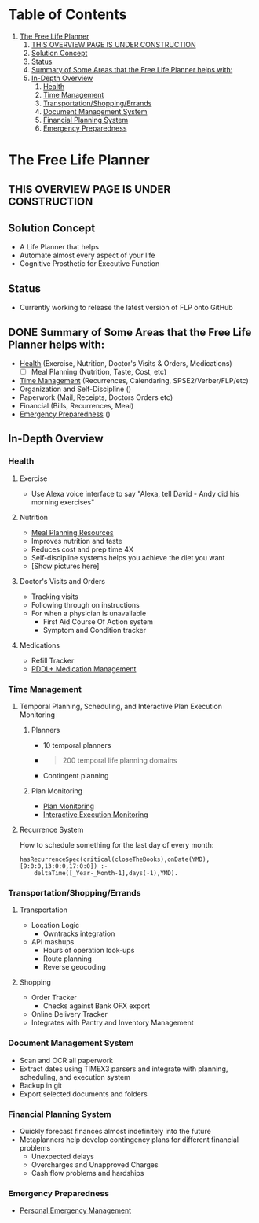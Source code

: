 
# Table of Contents

1.  [The Free Life Planner](#org619d2a8)
    1.  [THIS OVERVIEW PAGE IS UNDER CONSTRUCTION](#orgcff46dd)
    2.  [Solution Concept](#orgdfab522)
    3.  [Status](#org8f10f56)
    4.  [Summary of Some Areas that the Free Life Planner helps with:](#org6a4e650)
    5.  [In-Depth Overview](#org90cc980)
        1.  [Health](#org2dbaa02)
        2.  [Time Management](#org07706a9)
        3.  [Transportation/Shopping/Errands](#org49b2cf2)
        4.  [Document Management System](#orgb7169ec)
        5.  [Financial Planning System](#org0219da0)
        6.  [Emergency Preparedness](#org88972ce)


<a id="org619d2a8"></a>

# The Free Life Planner


<a id="orgcff46dd"></a>

## THIS OVERVIEW PAGE IS UNDER CONSTRUCTION


<a id="orgdfab522"></a>

## Solution Concept

-   A Life Planner that helps
-   Automate almost every aspect of your life
-   Cognitive Prosthetic for Executive Function


<a id="org8f10f56"></a>

## Status

-   Currently working to release the latest version of FLP onto GitHub


<a id="org6a4e650"></a>

## DONE Summary of Some Areas that the Free Life Planner helps with:

-   [Health](#org2dbaa02) (Exercise, Nutrition, Doctor's Visits & Orders, Medications)
    -   [ ] Meal Planning (Nutrition, Taste, Cost, etc)
-   [Time Management](#org07706a9) (Recurrences, Calendaring, SPSE2/Verber/FLP/etc)
-   Organization and Self-Discipline ()
-   Paperwork (Mail, Receipts, Doctors Orders etc)
-   Financial (Bills, Recurrences, Meal)
-   [Emergency Preparedness](#org88972ce) ()


<a id="org90cc980"></a>

## In-Depth Overview


<a id="org2dbaa02"></a>

### Health

1.  Exercise

    -   Use Alexa voice interface to say "Alexa, tell David - Andy did his morning exercises"

2.  Nutrition

    -   [Meal Planning Resources](https://frdcsa.org/~andrewdo/WebWiki/MealPlanningResources.html)
    -   Improves nutrition and taste
    -   Reduces cost and prep time 4X
    -   Self-discipline systems helps you achieve the diet you want
    -   [Show pictures here]

3.  Doctor's Visits and Orders

    -   Tracking visits
    -   Following through on instructions
    -   For when a physician is unavailable
        -   First Aid Course Of Action system
        -   Symptom and Condition tracker

4.  Medications

    -   Refill Tracker
    -   [PDDL+ Medication Management](https://github.com/fareskalaboud/PDDLPlusBenchmarkDomains)


<a id="org07706a9"></a>

### Time Management

1.  Temporal Planning, Scheduling, and Interactive Plan Execution Monitoring

    1.  Planners
    
        -   10 temporal planners
        -   > 200 temporal life planning domains
        -   Contingent planning
    
    2.  Plan Monitoring
    
        -   [Plan Monitoring](https://github.com/aindilis/plan-monitor)
        -   [Interactive Execution Monitoring](https://frdcsa.org/~andrewdo/iem2-3.mp4)

2.  Recurrence System

    How to schedule something for the last day of every month:
    
        hasRecurrenceSpec(critical(closeTheBooks),onDate(YMD),[9:0:0,13:0:0,17:0:0]) :-
        	deltaTime([_Year-_Month-1],days(-1),YMD).


<a id="org49b2cf2"></a>

### Transportation/Shopping/Errands

1.  Transportation

    -   Location Logic
        -   Owntracks integration
    -   API mashups
        -   Hours of operation look-ups
        -   Route planning
        -   Reverse geocoding

2.  Shopping

    -   Order Tracker
        -   Checks against Bank OFX export
    -   Online Delivery Tracker
    -   Integrates with Pantry and Inventory Management


<a id="orgb7169ec"></a>

### Document Management System

-   Scan and OCR all paperwork
-   Extract dates using TIMEX3 parsers and integrate with planning,
    scheduling, and execution system
-   Backup in git
-   Export selected documents and folders


<a id="org0219da0"></a>

### Financial Planning System

-   Quickly forecast finances almost indefinitely into the future
-   Metaplanners help develop contingency plans for different financial problems
    -   Unexpected delays
    -   Overcharges and Unapproved Charges
    -   Cash flow problems and hardships


<a id="org88972ce"></a>

### Emergency Preparedness

-   [Personal Emergency Management](https://frdcsa.org/~andrewdo/ontolog-20220410-reduced.mp4)

